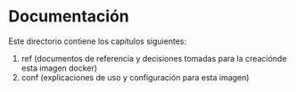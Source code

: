 # Documentación

Este directorio contiene los capitulos siguientes:

1. ref (documentos de referencia y decisiones tomadas para la creaciónde esta imagen docker)
2. conf (explicaciones de uso y configuración para esta imagen) 